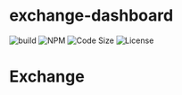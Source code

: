 # exchange-dashboard


![build](https://github.com/aliaskarii/exchange-dashboard/actions/workflows/pages.yml/badge.svg)
![NPM](https://img.shields.io/npm/v/exchange-dashboard.svg)
![Code Size](https://img.shields.io/github/languages/code-size/aliaskarii/exchange-dashboard?label=Code%20Size)
![License](https://img.shields.io/github/license/aliaskarii/exchange-dashboard?label=License)




# Exchange
